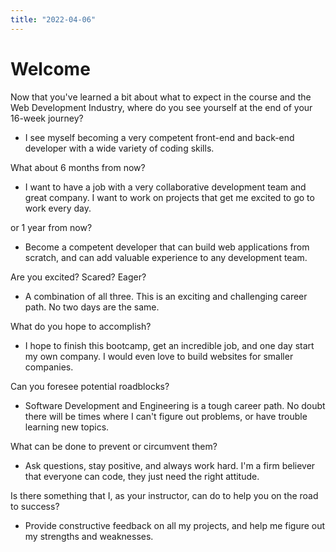 ```yaml
---
title: "2022-04-06"
---
```


# Welcome

Now that you've learned a bit about what to expect in the course and the Web Development Industry, where do you see yourself at the end of your 16-week journey?

- I see myself becoming a very competent front-end and back-end developer with a wide variety of coding skills.

What about 6 months from now?

- I want to have a job with a very collaborative development team and great company. I want to work on projects that get me excited to go to work every day.

or 1 year from now?

- Become a competent developer that can build web applications from scratch, and can add valuable experience to any development team.

Are you excited? Scared? Eager?

- A combination of all three. This is an exciting and challenging career path. No two days are the same.

What do you hope to accomplish?

- I hope to finish this bootcamp, get an incredible job, and one day start my own company. I would even love to build websites for smaller companies.

Can you foresee potential roadblocks?

- Software Development and Engineering is a tough career path. No doubt there will be times where I can't figure out problems, or have trouble learning new topics.

What can be done to prevent or circumvent them?

- Ask questions, stay positive, and always work hard. I'm a firm believer that everyone can code, they just need the right attitude.

Is there something that I, as your instructor, can do to help you on the road to success?

- Provide constructive feedback on all my projects, and help me figure out my strengths and weaknesses.
